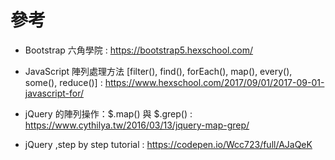 # 參考
- Bootstrap 六角學院 : https://bootstrap5.hexschool.com/

- JavaScript 陣列處理方法 [filter(), find(), forEach(), map(), every(), some(), reduce()] : https://www.hexschool.com/2017/09/01/2017-09-01-javascript-for/

- jQuery 的陣列操作：$.map() 與 $.grep() : https://www.cythilya.tw/2016/03/13/jquery-map-grep/

- jQuery ,step by step tutorial : https://codepen.io/Wcc723/full/AJaQeK